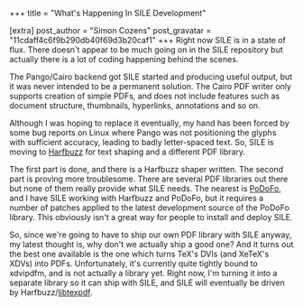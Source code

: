 +++
title = "What's Happening In SILE Development"

[extra]
post_author = "Simon Cozens"
post_gravatar = "11cdaff4c6f9b290db40f69d3b20caf1"
+++
Right now SILE is in a state of flux. There doesn't appear to be much going on in the SILE repository but actually there is a lot of coding happening behind the scenes.

The Pango/Cairo backend got SILE started and producing useful output, but it was never intended to be a permanent solution. The Cairo PDF writer only supports creation of simple PDFs, and does not include features such as document structure, thumbnails, hyperlinks, annotations and so on.

Although I was hoping to replace it eventually, my hand has been forced by some bug reports on Linux where Pango was not positioning the glyphs with sufficient accuracy, leading to badly letter-spaced text. So, SILE is moving to [Harfbuzz][] for text shaping and a different PDF library.

The first part is done, and there is a Harfbuzz shaper written. The second part is proving more troublesome. There are several PDF libraries out there but none of them really provide what SILE needs. The nearest is [PoDoFo][], and I have SILE working with Harfbuzz and PoDoFo, but it requires a number of patches applied to the latest development source of the PoDoFo library. This obviously isn't a great way for people to install and deploy SILE.

So, since we're going to have to ship our own PDF library with SILE anyway, my latest thought is, why don't we actually ship a good one? And it turns out the best one available is the one which turns TeX's DVIs (and XeTeX's XDVs) into PDFs. Unfortunately, it's currently quite tightly bound to xdvipdfm, and is not actually a library yet. Right now, I'm turning it into a separate library so it can ship with SILE, and SILE will eventually be driven by Harfbuzz/[libtexpdf][].

[Harfbuzz]: https://www.freedesktop.org/wiki/Software/HarfBuzz/
[PoDoFo]: http://podofo.sourceforge.net
[libtexpdf]: https://github.com/simoncozens/dvipdfm-x/tree/libtexpdf

